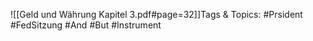 
![[Geld und Währung Kapitel 3.pdf#page=32]]Tags & Topics:
   #Prsident
   #FedSitzung
   #And
   #But
   #Instrument
